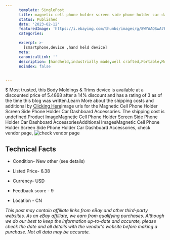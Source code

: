 ```yaml
---
      template: SinglePost
      title: magnetic cell phone holder screen side phone holder car dashboard accessories
      status: Published
      date: '2023-02-12'
      featuredImage: 'https://i.ebayimg.com/thumbs/images/g/8WYAAOSwA7FjmDmR/s-l225.jpg'
      categories: 

      excerpt: >-
        [smartphone,device ,hand held device]
      meta:
      canonicalLink: ''
      description: [handheld,industrially made,well crafted,Portable,Mobile,Compact,Convenient,Lightweight,Maneuverable,Man-portable,Miniature,Carriable,Hand-held,Light,Holdable,Transportable,Mobile device,Pocket-sized,On-the-go,Wireless,Cordless,Compact size,Convenient size, smartphone,device ,hand held device]
      noindex: false

        
---
```

$
    Most trusted, this Body Moldings & Trims device is available at a discounted price of 5.4868 after a 14% discount and has a rating of 3 as of the time this blog was written.Learn More about the shipping costs and additional by [Clicking Here](https://www.ebay.com/itm/285075041694?fits=Make%3AMercury&hash=item425fcbed9e%3Ag%3A8WYAAOSwA7FjmDmR&mkevt=1&mkcid=1&mkrid=711-53200-19255-0&campid=%253CePNCampaignId%253E&customid=%253CreferenceId%253E&toolid=10049)image urls for the Magnetic Cell Phone Holder Screen Side Phone Holder Car Dashboard Accessories. The shipping cost is undefined.Product ImageMagnetic Cell Phone Holder Screen Side Phone Holder Car Dashboard AccessoriesAdditional ImagesMagnetic Cell Phone Holder Screen Side Phone Holder Car Dashboard Accessories, check vendor page, ![check vendor page](https://origin-galleryplus.ebayimg.com/ws/web/285075041694_2_0_1/225x225.jpg,https://origin-galleryplus.ebayimg.com/ws/web/285075041694_3_0_1/225x225.jpg,https://origin-galleryplus.ebayimg.com/ws/web/285075041694_4_0_1/225x225.jpg,https://origin-galleryplus.ebayimg.com/ws/web/285075041694_5_0_1/225x225.jpg,https://origin-galleryplus.ebayimg.com/ws/web/285075041694_6_0_1/225x225.jpg,https://origin-galleryplus.ebayimg.com/ws/web/285075041694_7_0_1/225x225.jpg,https://origin-galleryplus.ebayimg.com/ws/web/285075041694_8_0_1/225x225.jpg,https://origin-galleryplus.ebayimg.com/ws/web/285075041694_9_0_1/225x225.jpg,https://origin-galleryplus.ebayimg.com/ws/web/285075041694_10_0_1/225x225.jpg,https://origin-galleryplus.ebayimg.com/ws/web/285075041694_11_0_1/225x225.jpg,https://origin-galleryplus.ebayimg.com/ws/web/285075041694_12_0_1/225x225.jpg)
    
    

 ## Technical Facts 



     
      

 - Condition- New other (see details) 


      

 - Listed Price- 6.38 


      

 - Currency- USD 


      

 - Feedback score - 9 


      

 - Location - CN 


      
      

 *_This post may contain affiliate links from eBay and other third-party websites. As an eBay affiliate, we earn from qualifying purchases. Although we do our best to keep the information up-to-date and accurate, please check the date and all details with the vendor's website before making a purchase. Not all data may be accurate._*



    
    
    
    
    